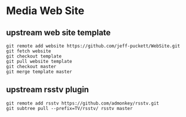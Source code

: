 # Media Web Site

## upstream web site template
`git remote add website https://github.com/jeff-puckett/WebSite.git`  
`git fetch website`  
`git checkout template`  
`git pull website template`  
`git checkout master`  
`git merge template master`  

## upstream rsstv plugin
`git remote add rsstv https://github.com/admonkey/rsstv.git`  
`git subtree pull --prefix=TV/rsstv/ rsstv master`  
